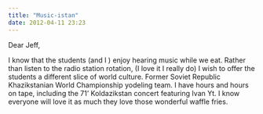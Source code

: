 ```yaml
---
title: "Music-istan"
date: 2012-04-11 23:23
---
```

Dear Jeff,

I know that the students (and I ) enjoy hearing music while we eat. Rather than listen to the radio station rotation, (I love it I really do) I wish to offer the students a different slice of world culture. Former Soviet Republic Khazikstanian World Championship yodeling team. I have hours and hours on tape, including the 71’ Koldazikstan concert featuring Ivan Yt. I know everyone will love it as much they love those wonderful waffle fries.